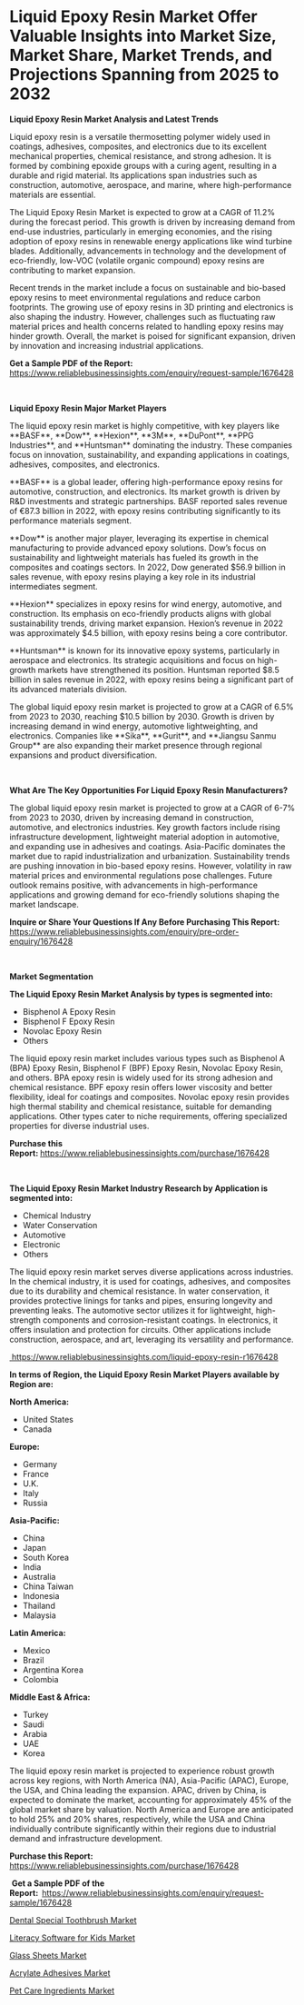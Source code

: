 <p><h1>Liquid Epoxy Resin Market Offer Valuable Insights into Market Size, Market Share, Market Trends, and Projections Spanning from 2025 to 2032</h1></p><p><strong>Liquid Epoxy Resin Market Analysis and Latest Trends</strong></p>
<p><p>Liquid epoxy resin is a versatile thermosetting polymer widely used in coatings, adhesives, composites, and electronics due to its excellent mechanical properties, chemical resistance, and strong adhesion. It is formed by combining epoxide groups with a curing agent, resulting in a durable and rigid material. Its applications span industries such as construction, automotive, aerospace, and marine, where high-performance materials are essential.</p><p>The Liquid Epoxy Resin Market is expected to grow at a CAGR of 11.2% during the forecast period. This growth is driven by increasing demand from end-use industries, particularly in emerging economies, and the rising adoption of epoxy resins in renewable energy applications like wind turbine blades. Additionally, advancements in technology and the development of eco-friendly, low-VOC (volatile organic compound) epoxy resins are contributing to market expansion.</p><p>Recent trends in the market include a focus on sustainable and bio-based epoxy resins to meet environmental regulations and reduce carbon footprints. The growing use of epoxy resins in 3D printing and electronics is also shaping the industry. However, challenges such as fluctuating raw material prices and health concerns related to handling epoxy resins may hinder growth. Overall, the market is poised for significant expansion, driven by innovation and increasing industrial applications.</p></p>
<p><strong>Get a Sample PDF of the Report:&nbsp;</strong> <a href="https://www.reliablebusinessinsights.com/enquiry/request-sample/1676428?utm_campaign=1117&utm_medium=2&utm_source=Github&utm_content=ia&utm_term=24012025&utm_id=liquid-epoxy-resin">https://www.reliablebusinessinsights.com/enquiry/request-sample/1676428</a></p>
<p>&nbsp;</p>
<p><strong>Liquid Epoxy Resin Major Market Players</strong></p>
<p><p>The liquid epoxy resin market is highly competitive, with key players like **BASF**, **Dow**, **Hexion**, **3M**, **DuPont**, **PPG Industries**, and **Huntsman** dominating the industry. These companies focus on innovation, sustainability, and expanding applications in coatings, adhesives, composites, and electronics.</p><p>**BASF** is a global leader, offering high-performance epoxy resins for automotive, construction, and electronics. Its market growth is driven by R&D investments and strategic partnerships. BASF reported sales revenue of €87.3 billion in 2022, with epoxy resins contributing significantly to its performance materials segment.</p><p>**Dow** is another major player, leveraging its expertise in chemical manufacturing to provide advanced epoxy solutions. Dow’s focus on sustainability and lightweight materials has fueled its growth in the composites and coatings sectors. In 2022, Dow generated $56.9 billion in sales revenue, with epoxy resins playing a key role in its industrial intermediates segment.</p><p>**Hexion** specializes in epoxy resins for wind energy, automotive, and construction. Its emphasis on eco-friendly products aligns with global sustainability trends, driving market expansion. Hexion’s revenue in 2022 was approximately $4.5 billion, with epoxy resins being a core contributor.</p><p>**Huntsman** is known for its innovative epoxy systems, particularly in aerospace and electronics. Its strategic acquisitions and focus on high-growth markets have strengthened its position. Huntsman reported $8.5 billion in sales revenue in 2022, with epoxy resins being a significant part of its advanced materials division.</p><p>The global liquid epoxy resin market is projected to grow at a CAGR of 6.5% from 2023 to 2030, reaching $10.5 billion by 2030. Growth is driven by increasing demand in wind energy, automotive lightweighting, and electronics. Companies like **Sika**, **Gurit**, and **Jiangsu Sanmu Group** are also expanding their market presence through regional expansions and product diversification.</p></p>
<p>&nbsp;</p>
<p><strong>What Are The Key Opportunities For Liquid Epoxy Resin Manufacturers?</strong></p>
<p><p>The global liquid epoxy resin market is projected to grow at a CAGR of 6-7% from 2023 to 2030, driven by increasing demand in construction, automotive, and electronics industries. Key growth factors include rising infrastructure development, lightweight material adoption in automotive, and expanding use in adhesives and coatings. Asia-Pacific dominates the market due to rapid industrialization and urbanization. Sustainability trends are pushing innovation in bio-based epoxy resins. However, volatility in raw material prices and environmental regulations pose challenges. Future outlook remains positive, with advancements in high-performance applications and growing demand for eco-friendly solutions shaping the market landscape.</p></p>
<p><strong>Inquire or Share Your Questions If Any Before Purchasing This Report:</strong> <a href="https://www.reliablebusinessinsights.com/enquiry/pre-order-enquiry/1676428?utm_campaign=1117&utm_medium=2&utm_source=Github&utm_content=ia&utm_term=24012025&utm_id=liquid-epoxy-resin">https://www.reliablebusinessinsights.com/enquiry/pre-order-enquiry/1676428</a></p>
<p>&nbsp;</p>
<p><strong>Market Segmentation</strong></p>
<p><strong>The Liquid Epoxy Resin Market Analysis by types is segmented into:</strong></p>
<p><ul><li>Bisphenol A Epoxy Resin</li><li>Bisphenol F Epoxy Resin</li><li>Novolac Epoxy Resin</li><li>Others</li></ul></p>
<p><p>The liquid epoxy resin market includes various types such as Bisphenol A (BPA) Epoxy Resin, Bisphenol F (BPF) Epoxy Resin, Novolac Epoxy Resin, and others. BPA epoxy resin is widely used for its strong adhesion and chemical resistance. BPF epoxy resin offers lower viscosity and better flexibility, ideal for coatings and composites. Novolac epoxy resin provides high thermal stability and chemical resistance, suitable for demanding applications. Other types cater to niche requirements, offering specialized properties for diverse industrial uses.</p></p>
<p><strong>Purchase this Report:&nbsp;</strong><a href="https://www.reliablebusinessinsights.com/purchase/1676428?utm_campaign=1117&utm_medium=2&utm_source=Github&utm_content=ia&utm_term=24012025&utm_id=liquid-epoxy-resin">https://www.reliablebusinessinsights.com/purchase/1676428</a></p>
<p>&nbsp;</p>
<p><strong>The Liquid Epoxy Resin Market Industry Research by Application is segmented into:</strong></p>
<p><ul><li>Chemical Industry</li><li>Water Conservation</li><li>Automotive</li><li>Electronic</li><li>Others</li></ul></p>
<p><p>The liquid epoxy resin market serves diverse applications across industries. In the chemical industry, it is used for coatings, adhesives, and composites due to its durability and chemical resistance. In water conservation, it provides protective linings for tanks and pipes, ensuring longevity and preventing leaks. The automotive sector utilizes it for lightweight, high-strength components and corrosion-resistant coatings. In electronics, it offers insulation and protection for circuits. Other applications include construction, aerospace, and art, leveraging its versatility and performance.</p></p>
<p><a href="https://www.reliablebusinessinsights.com/liquid-epoxy-resin-r1676428?utm_campaign=1117&utm_medium=2&utm_source=Github&utm_content=ia&utm_term=24012025&utm_id=liquid-epoxy-resin">&nbsp;https://www.reliablebusinessinsights.com/liquid-epoxy-resin-r1676428</a></p>
<p><strong>In terms of Region, the Liquid Epoxy Resin Market Players available by Region are:</strong></p>
<p>
    <p> <strong> North America: </strong>
        <ul>
            <li>United States</li>
            <li>Canada</li>
        </ul>
        </p> 
    <p> <strong> Europe: </strong>
        <ul>
            <li>Germany</li>
            <li>France</li>
            <li>U.K.</li>
            <li>Italy</li>
            <li>Russia</li>
        </ul>
        </p> 
    <p> <strong> Asia-Pacific: </strong>
        <ul>
            <li>China</li>
            <li>Japan</li>
            <li>South Korea</li>
            <li>India</li>
            <li>Australia</li>
            <li>China Taiwan</li>
            <li>Indonesia</li>
            <li>Thailand</li>
            <li>Malaysia</li>
        </ul>
        </p> 
    <p> <strong> Latin America: </strong>
        <ul>
            <li>Mexico</li>
            <li>Brazil</li>
            <li>Argentina Korea</li>
            <li>Colombia</li>
        </ul>
        </p> 
    <p> <strong> Middle East & Africa: </strong>
        <ul>
            <li>Turkey</li>
            <li>Saudi</li>
            <li>Arabia</li>
            <li>UAE</li>
            <li>Korea</li>
        </ul>
    </p>
    </p>
<p><p>The liquid epoxy resin market is projected to experience robust growth across key regions, with North America (NA), Asia-Pacific (APAC), Europe, the USA, and China leading the expansion. APAC, driven by China, is expected to dominate the market, accounting for approximately 45% of the global market share by valuation. North America and Europe are anticipated to hold 25% and 20% shares, respectively, while the USA and China individually contribute significantly within their regions due to industrial demand and infrastructure development.</p></p>
<p><strong>Purchase this Report: </strong><a href="https://www.reliablebusinessinsights.com/purchase/1676428?utm_campaign=1117&utm_medium=2&utm_source=Github&utm_content=ia&utm_term=24012025&utm_id=liquid-epoxy-resin">https://www.reliablebusinessinsights.com/purchase/1676428</a></p>
<p>&nbsp;<strong>Get a Sample PDF of the Report:&nbsp;&nbsp;</strong><a href="https://www.reliablebusinessinsights.com/enquiry/request-sample/1676428?utm_campaign=1117&utm_medium=2&utm_source=Github&utm_content=ia&utm_term=24012025&utm_id=liquid-epoxy-resin">https://www.reliablebusinessinsights.com/enquiry/request-sample/1676428</a></p>
<p><strong></strong></p>
<p><p><a href="https://www.linkedin.com/pulse/market-growth-potential-forecast-dental-special-toothbrush-9usrc?utm_campaign=1117&utm_medium=2&utm_source=Github&utm_content=ia&utm_term=24012025&utm_id=liquid-epoxy-resin">Dental Special Toothbrush Market</a></p><p><a href="https://www.linkedin.com/pulse/deep-insights-literacy-software-kids-market-size-growing-c5tuc?utm_campaign=1117&utm_medium=2&utm_source=Github&utm_content=ia&utm_term=24012025&utm_id=liquid-epoxy-resin">Literacy Software for Kids Market</a></p><p><a href="https://github.com/ivannakkaiivanna82/Market-Research-Report-List-1/blob/main/glass-sheets-market.md?utm_campaign=1117&utm_medium=2&utm_source=Github&utm_content=ia&utm_term=24012025&utm_id=liquid-epoxy-resin">Glass Sheets Market</a></p><p><a href="https://github.com/laajzervo/Market-Research-Report-List-1/blob/main/acrylate-adhesives-market.md?utm_campaign=1117&utm_medium=2&utm_source=Github&utm_content=ia&utm_term=24012025&utm_id=liquid-epoxy-resin">Acrylate Adhesives Market</a></p><p><a href="https://www.linkedin.com/pulse/consumer-behavior-shifts-pet-care-ingredients-market-demand-hvhof?utm_campaign=1117&utm_medium=2&utm_source=Github&utm_content=ia&utm_term=24012025&utm_id=liquid-epoxy-resin">Pet Care Ingredients Market</a></p></p>
